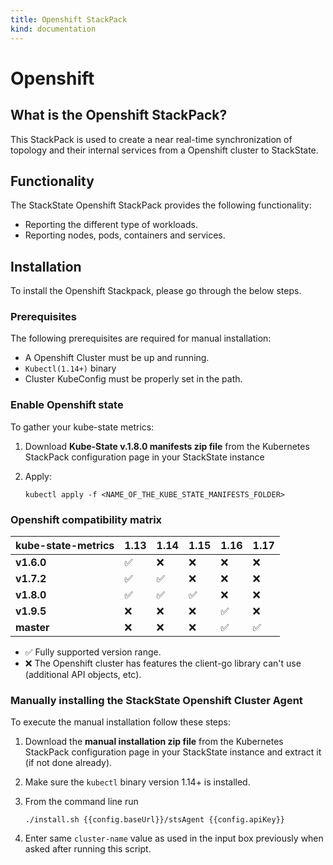 ```yaml
---
title: Openshift StackPack
kind: documentation
---
```


# Openshift

## What is the Openshift StackPack?

This StackPack is used to create a near real-time synchronization of topology and their internal services from a Openshift cluster to StackState.

## Functionality

The StackState Openshift StackPack provides the following functionality:

* Reporting the different type of workloads.
* Reporting nodes, pods, containers and services.

## Installation

To install the Openshift Stackpack, please go through the below steps.

### Prerequisites

The following prerequisites are required for manual installation:

* A Openshift Cluster must be up and running.
* `Kubectl(1.14+)` binary
* Cluster KubeConfig must be properly set in the path.

### Enable Openshift state

To gather your kube-state metrics:

1. Download **Kube-State v.1.8.0 manifests zip file** from the Kubernetes StackPack configuration page in your StackState instance
2. Apply:

   ```text
   kubectl apply -f <NAME_OF_THE_KUBE_STATE_MANIFESTS_FOLDER>
   ```

### Openshift compatibility matrix

| kube-state-metrics | **1.13** | **1.14** | **1.15** | **1.16** | **1.17** |
| :--- | :--- | :--- | :--- | :--- | :--- |
| **v1.6.0** | ✅ | ❌ | ❌ | ❌ | ❌ |
| **v1.7.2** | ✅ | ✅ | ❌ | ❌ | ❌ |
| **v1.8.0** | ✅ | ✅ | ✅ | ❌ | ❌ |
| **v1.9.5** | ❌ | ❌ | ❌ | ✅ | ❌ |
| **master** | ❌ | ❌ | ❌ | ✅ | ✅ |

* ✅ Fully supported version range.
* ❌ The Openshift cluster has features the client-go library can't use \(additional API objects, etc\).

### Manually installing the StackState Openshift Cluster Agent

To execute the manual installation follow these steps:

1. Download the **manual installation zip file** from the Kubernetes StackPack configuration page in your StackState instance and extract it \(if not done already\).
2. Make sure the `kubectl` binary version 1.14+ is installed.
3. From the command line run

   ```text
   ./install.sh {{config.baseUrl}}/stsAgent {{config.apiKey}}
   ```

4. Enter same `cluster-name` value as used in the input box previously when asked after running this script.

